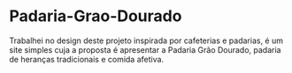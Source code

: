 # Padaria-Grao-Dourado
Trabalhei no design deste projeto inspirada por cafeterias e padarias, é um site simples cuja a proposta é apresentar a Padaria Grão Dourado, padaria de heranças tradicionais e comida afetiva.
